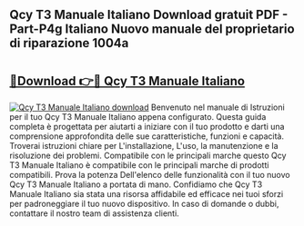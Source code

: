 ## Qcy T3 Manuale Italiano Download gratuit PDF - Part-P4g Italiano Nuovo manuale del proprietario di riparazione 1004a

# <h2><a href="http://dfg5in.blite.top/?on=Qcy+T3+Manuale+Italiano">🔗Download 👉🔴 Qcy T3 Manuale Italiano</a></h2>

[![Qcy T3 Manuale Italiano download](https://i.imgur.com/lujVjoI.png)](http://dfg5in.blite.top/?on=Qcy+T3+Manuale+Italiano)
Benvenuto nel manuale di Istruzioni per il tuo Qcy T3 Manuale Italiano appena configurato. Questa guida completa è progettata per aiutarti a iniziare con il tuo prodotto e darti una comprensione approfondita delle sue caratteristiche, funzioni e capacità. Troverai istruzioni chiare per L'installazione, L'uso, la manutenzione e la risoluzione dei problemi. Compatibile con le principali marche questo Qcy T3 Manuale Italiano è compatibile con le principali marche di prodotti compatibili. Prova la potenza Dell'elenco delle funzionalità con il tuo nuovo Qcy T3 Manuale Italiano a portata di mano. Confidiamo che Qcy T3 Manuale Italiano sia stata una risorsa affidabile ed efficace nei tuoi sforzi per padroneggiare il tuo nuovo dispositivo. In caso di domande o dubbi, contattare il nostro team di assistenza clienti.
